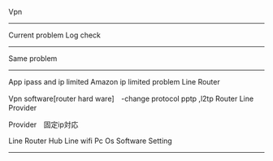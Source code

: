 Vpn

---------

Current problem
Log check

---------

Same problem


---------


App ipass and ip limited
Amazon ip limited problem
Line
Router

Vpn software[router hard ware]　-change protocol pptp ,l2tp
Router
Line
Provider

Provider　固定ip対応

Line
Router
Hub
Line wifi
Pc
Os
Software
Setting

----------









